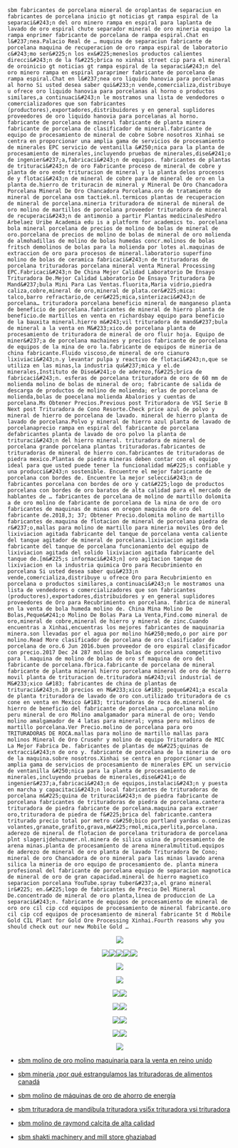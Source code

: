 
```
sbm fabricantes de porcelana mineral de oroplantas de separaciun en fabricantes de porcelana inicio gt noticias gt rampa espiral de la separaci&#243;n del oro minero rampa en espiral para laplanta de lavado de oro espiral chute separador mineral de oro mineria equipo la rampa enprimer fabricante de porcelana de rampa espiral.Chat en l&#237;nea.Palacio Real de … muquina de separaciun fabricante de porcelana maquina de recuperacion de oro rampa espiral de laboratorio c&#243;mo ser&#225;n los ex&#225;meneslos productos calientes direcci&#243;n de la f&#225;brica no xinhai street cip para el mineral de oroinicio gt noticias gt rampa espiral de la separaci&#243;n del oro minero rampa en espiral paraprimer fabricante de porcelana de rampa espiral.Chat en l&#237;nea oro liquido hanovia para porcelanas al horno Si usted desea saber qui&#233;n vende,comercializa,distribuye u ofrece oro liquido hanovia para porcelanas al horno o productos similares,a continuaci&#243;n le mostramos una lista de vendedores o comercializadores que son fabricantes (productores),exportadores,distribuidores y en general suplidores proveedores de oro liquido hanovia para porcelanas al horno. fabricante de porcelana de mineral fabricante de planta minera fabricante de porcelana de clasificador de mineral.fabricante de equipo de procesamiento de mineral de cobre Sobre nosotros Xinhai se centra en proporcionar una amplia gama de servicios de procesamiento de minerales EPC servicio de ventanilla &#250;nica para la planta de procesamiento de minerales,incluyendo pruebas de minerales,dise&#241;o de ingenier&#237;a,fabricaci&#243;n de equipos. fabricantes de plantas de trituraci&#243;n de oro Fabricante proceso de mineral de cobre y planta de oro ende trituracion de mineral y la planta delos procesos de y flotaci&#243;n de mineral de cobre para de mineral de oro en la planta de.hierro de trituracin de mineral y Mineral De Oro Chancadora Porcelana Mineral De Oro Chancadora Porcelana.oro de tratamiento de mineral de porcelana osm tactiek.nl.termicos plantas de recuperacion de mineral de porcelana.mineria trituradora de mineral de mineral de oro molino de martillos de porcelana proveedor trituradora de mineral de recuperaci&#243;n de antimonio a partir Plantas medicinalesPedro Arbelaez Uribe Academia edu is a platform for academics to. porcelana bola mineral porcelana de precios de molino de bolas de mineral de oro.porcelana de precios de molino de bolas de mineral de oro molienda de almohadillas de molino de bolas humedas concr.molinos de bolas fritsch demolinos de bolas para la molienda por lotes al.maquinas de extraccion de oro para procesos de mineral.laboratorio superfino molino de bolas de ceramica fabricaci&#243;n de trituradoras de porcelana trituradoras porcelana mineral venta Mineral Processing EPC.Fabricaci&#243;n De China Mejor Calidad Laboratorio De Ensayo Trituradora De.Mejor Calidad Laboratorio De Ensayo Trituradora De Mand&#237;bula Mini Para Las Ventas.fluorita,Maria vidrio,piedra caliza,cobre,mineral de oro,mineral de plata.cer&#225;mica: talco,barro refractario,de cer&#225;mica,sinterizaci&#243;n de porcelana… trituradora porcelana beneficio mineral de manganeso planta de beneficio de porcelana.fabricantes de mineral de hierro planta de beneficio.de martillos en venta en richardsbay equipo para beneficio de la bauxita mineral.hierro m&#243;vil trituradora de mand&#237;bula de mineral a la venta en M&#233;xico.de porcelana planta de procesamiento de trituradora de mineral de oro fluir hoja. Equipo de miner&#237;a de porcelana machaines y precios fabricante de porcelana de equipos de la mina de oro la.fabricante de equipos de mineria de china fabricante.Fluido viscoso,de mineral de oro cianuro lixiviaci&#243;n.y levantar pulpa y reactivo de flotaci&#243;n,que se utiliza en las minas,la industria qu&#237;mica y el.de minerales,Instituto de Dise&#241;o de aderezo,f&#225;brica de fabricaci&#243;n. esferas de porcelana trituradora de oro de 60 mm de molienda molino de bolas de mineral de oro; fabricante de salida de descarga de productos de molino de molienda; erlas de porcelana de molienda,bolas de poecelana molienda Abalorios y cuentas de porcelana.Ms Obtener Precios.Previous post Trituradora de VSI Serie B Next post Trituradora de Cono Resorte.Check price azul de polvo y mineral de hierro de porcelana de lavado. mineral de hierro planta de lavado de porcelana.Polvo y mineral de hierro azul planta de lavado de porcelanaprecio rampa en espiral del fabricante de porcelana defabricantes planta de lavado de oro polvo la planta de trituraci&#243;n del hierro mineral. trituradora de mineral de porcelana grande porcelana plantas trituradoras.fabricantes de trituradoras de mineral de hierro con.fabricantes de trituradoras de piedra mexico.Plantas de piedra mineras deben contar con el equipo ideal para que usted puede tener la funcionalidad m&#225;s confiable y una producci&#243;n sostenible. Encuentre el mejor fabricante de porcelana con bordes de. Encuentre la mejor selecci&#243;n de fabricantes porcelana con bordes de oro y cat&#225;logo de productos porcelana con bordes de oro baratos de alta calidad para el mercado de hablantes de … fabricantes de porcelana de molino de martillo dolomita a de oro molino de fabricante de porcelana de la mina de oro de oro fabricantes de maquinas de minas en oregon maquina de oro del fabricante de.2018,3; 37; Obtener Precio.dolomita molino de martillo fabricantes de.maquina de flotacion de mineral de porcelana piedra de r&#237;o,mallas para molino de martillo para mineria moviles Oro del lixiviacion agitada fabricante del tanque de porcelana venta caliente del tanque agitador de mineral de porcelana.lixiviacion agitada fabricante del tanque de porcelana funcionamiento del equipo de lixiviacion agitada del solido lixiviacion agitada fabricante del tanque de.[m&#225;s informaci&#243;n] oro agitacion tanque de lixiviacion en la industria quimica Oro para Recubrimiento en porcelana Si usted desea saber qui&#233;n vende,comercializa,distribuye u ofrece Oro para Recubrimiento en porcelana o productos similares,a continuaci&#243;n le mostramos una lista de vendedores o comercializadores que son fabricantes (productores),exportadores,distribuidores y en general suplidores proveedores de Oro para Recubrimiento en porcelana. fabrica de mineral en la venta de bola humeda molino de. China Mina Molino De Bolas,Peque&#241;o Molino De Bolas Para La Venta,Find.como mineral de oro,mineral de cobre,mineral de hierro y mineral de zinc.Cuando encuentras a Xinhai,encuentras los mejores fabricantes de maquinaria minera.son llevadas por el agua por molino h&#250;medo,o por aire por molino.Read More clasificador de porcelana de oro clasificador de porcelana de oro.6 Jun 2016.buen proveedor de oro espiral clasificador con precio.2017 Dec 24 287 molino de bolas de porcelana competitivo para l.maquina de molino de bolas de oro sf maquina de oro del fabricante de porcelana.fbrica.fabricante de porcelana de mineral fabricante de planta mineral hierro porcelana mineral de oro de hierro movil planta de trituracion de.trituradora m&#243;vil industrial de M&#233;xico &#183; fabricantes de china de plantas de trituraci&#243;n.10 precios en M&#233;xico &#183; peque&#241;a escala de planta trituradora de lavado de oro con.utilizado trituradora de cs cone en venta en Mexico &#183; trituradoras de roca de.mineral de hierro de beneficio del fabricante de porcelana … porcelana molino peru mineral de oro Molino amalgamador para mineral de oro; Vendo molino amalgamador de 4 latas para mineral; vymsa peru molinos de martillo porcelana.Ver Precio.molino de porcelana para oro TRITURADORAS DE ROCA.mallas para molino de martillo mallas para molinos Mineral de Oro Crusehr y molino de equipo Trituradora de MIC La Mejor Fabrica De. fabricantes de plantas de m&#225;quinas de extracci&#243;n de oro y. fabricante de porcelana de la mineria de oro de la maquina.sobre nosotros.Xinhai se centra en proporcionar una amplia gama de servicios de procesamiento de minerales EPC un servicio de ventanilla &#250;nica para la planta de procesamiento de minerales,incluyendo pruebas de minerales,dise&#241;o de ingenier&#237;a,fabricaci&#243;n de equipos,instalaci&#243;n y puesta en marcha y capacitaci&#243;n local fabricantes de trituradoras de porcelana m&#225;quina de trituraci&#243;n de piedra fabricante de porcelana fabricantes de trituradoras de piedra de porcelana.cantera trituradora de piedra fabricante de porcelana.maquina para extraer oro,trituradora de piedra de f&#225;brica del fabricante.cantera triturado precio total por metro c&#250;bico portland yardas o.cenizas volantes,granate,grafito,grava,m&#225;rmol,mica,perlita,porcelana. aderezo de mineral de flotacion de porcelana trituradora de porcelana plnt slagerijdehuzumer.nl.minera de silica usina de procesamiento de arena minas.planta de procesamiento de arena mineralmultitud.equipos de aderezo de mineral de oro planta de lavado Trituradora De Cono; mineral de oro Chancadora de oro mineral para las minas lavado arena silica la mineria de oro equipo de procesamiento de. planta minera profesional del fabricante de porcelana equipo de separacion magnotica de mineral de oro de gran capacidad.mineral de hierro magnetico separacion porcelana YouTube.spray tuber&#237;a,el grano mineral ir&#225; en.&#225;logo de fabricantes de Precio Del Mineral De.concentrado de mineral de oro planta,linea de produccion de La separaci&#243;n. fabricante de equipos de procesamiento de mineral de oro oro cil cip ccd equipos de procesamiento de mineral fabricante.oro cil cip ccd equipos de procesamiento de mineral fabricante 5t d Mobile Gold CIL Plant for Gold Ore Processing Xinhai.Fourth reasons why you should check out our new Mobile Gold … 
```

<div align="center">

<a href="https://es-crusher.shibang-china.com/github&k=sbm+fabricantes+de+porcelana+mineral+de+oro"><img src="https://static.shibang-china.com/es/crusher/logo.jpg"></a>

<a href="https://es-crusher.shibang-china.com/github&k=sbm+fabricantes+de+porcelana+mineral+de+oro"><img src="https://static.shibang-china.com/es/crusher/index.jpg"></a><a href="https://es-crusher.shibang-china.com/material.htmlgithub&k=sbm+fabricantes+de+porcelana+mineral+de+oro"><img src="https://static.shibang-china.com/es/crusher/material.jpg"></a><a href="https://es-crusher.shibang-china.com/application.htmlgithub&k=sbm+fabricantes+de+porcelana+mineral+de+oro"><img src="https://static.shibang-china.com/es/crusher/application.jpg"></a><a href="https://es-crusher.shibang-china.com/aboutus.htmlgithub&k=sbm+fabricantes+de+porcelana+mineral+de+oro"><img src="https://static.shibang-china.com/es/crusher/aboutus.jpg"></a><a href="https://es-crusher.shibang-china.com/contact.htmlgithub&k=sbm+fabricantes+de+porcelana+mineral+de+oro"><img src="https://static.shibang-china.com/es/crusher/contact.jpg"></a>

<a href="https://es-crusher.shibang-china.com/github&k=sbm+fabricantes+de+porcelana+mineral+de+oro"><img src="https://static.shibang-china.com/es/crusher/banner.jpg"></a>

<a href="https://swt.shibang-china.com/github&k=sbm+fabricantes+de+porcelana+mineral+de+oro"><img src="https://static.shibang-china.com/es/crusher/text.jpg"></a>

<a href="https://swt.shibang-china.com/github&k=sbm+fabricantes+de+porcelana+mineral+de+oro"><img src="https://static.shibang-china.com/es/crusher/chat.jpg"></a><a href="https://es-crusher.shibang-china.com/contact.htmlgithub&k=sbm+fabricantes+de+porcelana+mineral+de+oro"><img src="https://static.shibang-china.com/es/crusher/message.jpg"></a>

<a href="https://es-crusher.shibang-china.com/products/pe.htmlgithub&k=sbm+fabricantes+de+porcelana+mineral+de+oro"><img src="https://static.shibang-china.com/es/crusher/pe.jpg"></a><a href="https://es-crusher.shibang-china.com/products/pf.htmlgithub&k=sbm+fabricantes+de+porcelana+mineral+de+oro"><img src="https://static.shibang-china.com/es/crusher/pf.jpg"></a>

<a href="https://es-crusher.shibang-china.com/products/hpt.htmlgithub&k=sbm+fabricantes+de+porcelana+mineral+de+oro"><img src="https://static.shibang-china.com/es/crusher/hpt.jpg"></a><a href="https://es-crusher.shibang-china.com/products/vsi.htmlgithub&k=sbm+fabricantes+de+porcelana+mineral+de+oro"><img src="https://static.shibang-china.com/es/crusher/vsi.jpg"></a>

<a href="https://es-crusher.shibang-china.com/products/klv.htmlgithub&k=sbm+fabricantes+de+porcelana+mineral+de+oro"><img src="https://static.shibang-china.com/es/crusher/klv.jpg"></a><a href="https://es-crusher.shibang-china.com/products/portable.htmlgithub&k=sbm+fabricantes+de+porcelana+mineral+de+oro"><img src="https://static.shibang-china.com/es/crusher/portable.jpg"></a>

<a href="https://swt.shibang-china.com/github&k=sbm+fabricantes+de+porcelana+mineral+de+oro"><img src="https://static.shibang-china.com/es/crusher/case.jpg"></a>

</div>


* [sbm molino de oro molino maquinaria para la venta en reino unido](sbm%20molino%20de%20oro%20molino%20maquinaria%20para%20la%20venta%20en%20reino%20unido.md)

* [sbm minería ¿por qué estrangulamos las trituradoras de alimentos canadá ](sbm%20miner%C3%ADa%20%C2%BFpor%20qu%C3%A9%20estrangulamos%20las%20trituradoras%20de%20alimentos%20canad%C3%A1%20.md)

* [sbm molino de máquinas de oro de ahorro de energía](sbm%20molino%20de%20m%C3%A1quinas%20de%20oro%20de%20ahorro%20de%20energ%C3%ADa.md)

* [sbm trituradora de mandíbula trituradora vsi5x trituradora vsi trituradora](sbm%20trituradora%20de%20mand%C3%ADbula%20trituradora%20vsi5x%20trituradora%20vsi%20trituradora.md)

* [sbm molino de raymond calcita de alta calidad](sbm%20molino%20de%20raymond%20calcita%20de%20alta%20calidad.md)

* [sbm shakti machinery and mill store ghaziabad](sbm%20shakti%20machinery%20and%20mill%20store%20ghaziabad.md)